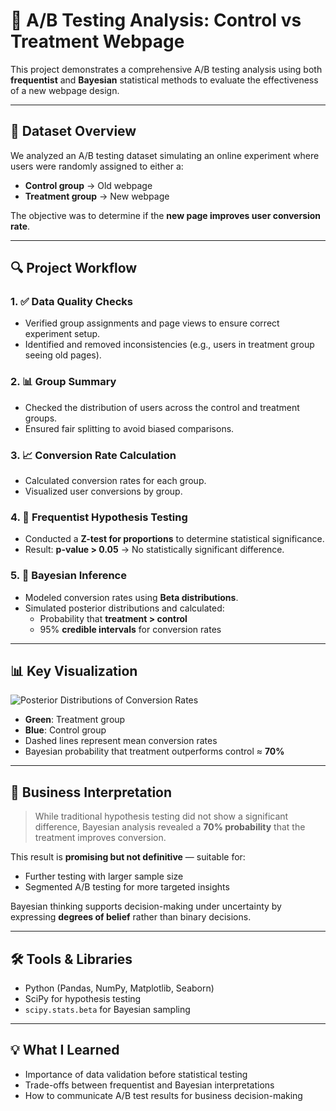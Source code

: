 # 🧪 A/B Testing Analysis: Control vs Treatment Webpage

This project demonstrates a comprehensive A/B testing analysis using both **frequentist** and **Bayesian** statistical methods to evaluate the effectiveness of a new webpage design.

---

## 📂 Dataset Overview

We analyzed an A/B testing dataset simulating an online experiment where users were randomly assigned to either a:

- **Control group** → Old webpage
- **Treatment group** → New webpage

The objective was to determine if the **new page improves user conversion rate**.

---

## 🔍 Project Workflow

### 1. ✅ Data Quality Checks
- Verified group assignments and page views to ensure correct experiment setup.
- Identified and removed inconsistencies (e.g., users in treatment group seeing old pages).

### 2. 📊 Group Summary
- Checked the distribution of users across the control and treatment groups.
- Ensured fair splitting to avoid biased comparisons.

### 3. 📈 Conversion Rate Calculation
- Calculated conversion rates for each group.
- Visualized user conversions by group.

### 4. 🧪 Frequentist Hypothesis Testing
- Conducted a **Z-test for proportions** to determine statistical significance.
- Result: **p-value > 0.05** → No statistically significant difference.

### 5. 🧠 Bayesian Inference
- Modeled conversion rates using **Beta distributions**.
- Simulated posterior distributions and calculated:
  - Probability that **treatment > control**
  - 95% **credible intervals** for conversion rates

---

## 📊 Key Visualization

![Posterior Distributions of Conversion Rates](./posterior_plot.png)

- **Green**: Treatment group  
- **Blue**: Control group  
- Dashed lines represent mean conversion rates  
- Bayesian probability that treatment outperforms control ≈ **70%**

---

## 🧠 Business Interpretation

> While traditional hypothesis testing did not show a significant difference, Bayesian analysis revealed a **70% probability** that the treatment improves conversion.

This result is **promising but not definitive** — suitable for:
- Further testing with larger sample size
- Segmented A/B testing for more targeted insights

Bayesian thinking supports decision-making under uncertainty by expressing **degrees of belief** rather than binary decisions.

---

## 🛠 Tools & Libraries

- Python (Pandas, NumPy, Matplotlib, Seaborn)
- SciPy for hypothesis testing
- `scipy.stats.beta` for Bayesian sampling

---

## 💡 What I Learned

- Importance of data validation before statistical testing
- Trade-offs between frequentist and Bayesian interpretations
- How to communicate A/B test results for business decision-making
